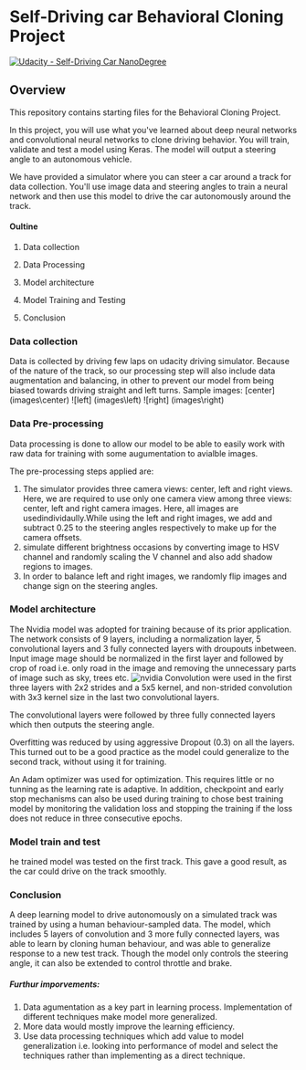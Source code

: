 # Self-Driving car Behavioral Cloning Project

[![Udacity - Self-Driving Car NanoDegree](https://s3.amazonaws.com/udacity-sdc/github/shield-carnd.svg)](http://www.udacity.com/drive)

Overview
---
This repository contains starting files for the Behavioral Cloning Project.

In this project, you will use what you've learned about deep neural networks and convolutional neural networks to clone driving behavior. You will train, validate and test a model using Keras. The model will output a steering angle to an autonomous vehicle.

We have provided a simulator where you can steer a car around a track for data collection. You'll use image data and steering angles to train a neural network and then use this model to drive the car autonomously around the track.
#### Oultine
1. Data collection

2. Data Processing

3. Model architecture

4. Model Training and Testing

5. Conclusion

### Data collection

Data is collected by driving few laps on udacity driving simulator. Because of the nature of the track, so our processing step will also include data augmentation and balancing, in other to prevent our model from being biased towards driving straight and left turns.
Sample images:
[center] (images\center)
![left] (images\left)
![right] (images\right)

### Data Pre-processing

Data processing is done to allow our model to be able to easily work with raw data for training with some augumentation to avialble images.

The pre-processing steps applied are:

1)  The simulator provides three camera views: center, left and right views. Here, we are required to use only one camera view among three views: center, left and right camera images. Here, all images are usedindividaully.While using the left and right images, we add and subtract 0.25 to the steering angles respectively to make up for the camera offsets.
2) simulate different brightness occasions by converting image to HSV channel and randomly scaling the V channel and also add shadow regions to images.
3) In order to balance left and right images, we randomly flip images and change sign on the steering angles.

### Model architecture

The Nvidia model was adopted for training because of its prior application. The network consists of 9 layers, including a normalization layer, 5 convolutional layers and 3 fully connected layers with droupouts inbetween.
Input image mage should be normalized in the first layer and followed by crop of road i.e. only road in the image and removing the unnecessary parts of image such as sky, trees etc.
![nvidia](images\nvidia.jpg)
Convolution were used in the first three layers with 2x2 strides and a 5x5 kernel, and non-strided convolution with 3x3 kernel size in the last two convolutional layers.

The convolutional layers were followed by three fully connected layers which then outputs the steering angle.

Overfitting was reduced by using aggressive Dropout (0.3) on all the layers. This turned out to be a good practice as the model could generalize to the second track, without using it for training.

An Adam optimizer was used for optimization. This requires little or no tunning as the learning rate is adaptive. In addition, checkpoint and early stop mechanisms can also be used during training to chose best training model by monitoring the validation loss and stopping the training if the loss does not reduce in three consecutive epochs.

### Model train and test
he trained model was tested on the first track. This gave a good result, as the car could drive on the track smoothly.

### Conclusion
A deep learning model to drive autonomously on a simulated track was trained by using a human behaviour-sampled data. The model, which includes 5 layers of convolution and 3 more fully connected layers, was able to learn by cloning human behaviour, and was able to generalize response to a new test track. Though the model only controls the steering angle, it can also be extended to control throttle and brake.

##### Furthur imporvements:
1) Data agumentation as a key part in learning process. Implementation of different techniques make model more generalized.
2) More data would mostly improve the learning efficiency.
3) Use data processing techniques which add value to model generalization i.e. looking into performance of model and select the techniques rather than implementing as a direct technique.

